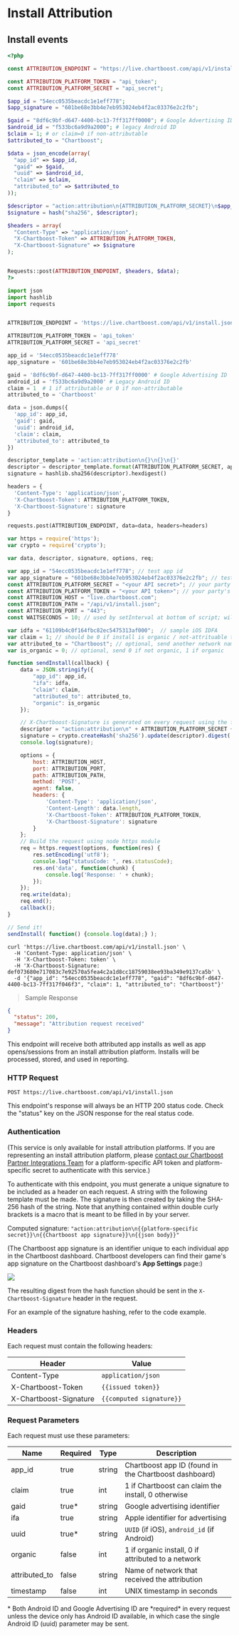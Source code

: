 # Install Attribution

## Install events

```php
<?php

const ATTRIBUTION_ENDPOINT = "https://live.chartboost.com/api/v1/install.json";

const ATTRIBUTION_PLATFORM_TOKEN = "api_token";
const ATTRIBUTION_PLATFORM_SECRET = "api_secret";

$app_id = "54ecc0535beacdc1e1eff778";
$app_signature = "601be68e3bb4e7eb953024eb4f2ac03376e2c2fb";

$gaid = "8df6c9bf-d647-4400-bc13-7ff317ff0000"; # Google Advertising ID
$android_id = "f533bc6a9d9a2000"; # legacy Android ID
$claim = 1; # or claim=0 if non-attributable
$attributed_to = "Chartboost";

$data = json_encode(array(
  "app_id" => $app_id,
  "gaid" => $gaid,
  "uuid" => $android_id,
  "claim" => $claim,
  "attributed_to" => $attributed_to
));

$descriptor = "action:attribution\n{ATTRIBUTION_PLATFORM_SECRET}\n$app_signature\n$data";
$signature = hash("sha256", $descriptor);

$headers = array(
  "Content-Type" => "application/json",
  "X-Chartboost-Token" => ATTRIBUTION_PLATFORM_TOKEN,
  "X-Chartboost-Signature" => $signature
);


Requests::post(ATTRIBUTION_ENDPOINT, $headers, $data);
?>
```

```python
import json
import hashlib
import requests


ATTRIBUTION_ENDPOINT = 'https://live.chartboost.com/api/v1/install.json'

ATTRIBUTION_PLATFORM_TOKEN = 'api_token'
ATTRIBUTION_PLATFORM_SECRET = 'api_secret'

app_id = '54ecc0535beacdc1e1eff778'
app_signature = '601be68e3bb4e7eb953024eb4f2ac03376e2c2fb'

gaid = '8df6c9bf-d647-4400-bc13-7ff317ff0000' # Google Advertising ID
android_id = 'f533bc6a9d9a2000' # Legacy Android ID
claim = 1  # 1 if attributable or 0 if non-attributable
attributed_to = 'Chartboost'

data = json.dumps({
  'app_id': app_id,
  'gaid': gaid,
  'uuid': android_id,
  'claim': claim,
  'attributed_to': attributed_to
})

descriptor_template = 'action:attribution\n{}\n{}\n{}'
descriptor = descriptor_template.format(ATTRIBUTION_PLATFORM_SECRET, app_signature, data)
signature = hashlib.sha256(descriptor).hexdigest()

headers = {
  'Content-Type': 'application/json',
  'X-Chartboost-Token': ATTRIBUTION_PLATFORM_TOKEN,
  'X-Chartboost-Signature': signature
}

requests.post(ATTRIBUTION_ENDPOINT, data=data, headers=headers)
```

```javascript
var https = require('https');
var crypto = require('crypto');

var data, descriptor, signature, options, req;

var app_id = "54ecc0535beacdc1e1eff778"; // test app id 
var app_signature = "601be68e3bb4e7eb953024eb4f2ac03376e2c2fb"; // test app signature
const ATTRIBUTION_PLATFORM_SECRET = "<your API secret>"; // your party's API secret
const ATTRIBUTION_PLATFORM_TOKEN = "<your API token>"; // your party's API token
const ATTRIBUTION_HOST = "live.chartboost.com";
const ATTRIBUTION_PATH = "/api/v1/install.json";
const ATTRIBUTION_PORT = "443";
const WAITSECONDS = 10; // used by setInterval at bottom of script; will repeat the request every WAITSECONDS seconds

var idfa = "61109b4c0f164fbc82ec5475313af000";  // sample iOS IDFA
var claim = 1; // should be 0 if install is organic / not-attrituable to Chartboost, 1 if attributable
var attributed_to = "Chartboost"; // optional, send another network name if attributed to other network, or Organic if organic
var is_organic = 0; // optional, send 0 if not organic, 1 if organic

function sendInstall(callback) {
    data = JSON.stringify({
        "app_id": app_id,
        "ifa": idfa,
        "claim": claim,
        "attributed_to": attributed_to,
        "organic": is_organic
    });

    // X-Chartboost-Signature is generated on every request using the following hashing algorithm 
    descriptor = "action:attribution\n" + ATTRIBUTION_PLATFORM_SECRET + "\n" + app_signature + "\n" + data;
    signature = crypto.createHash('sha256').update(descriptor).digest('hex');
    console.log(signature);

    options = {
        host: ATTRIBUTION_HOST,
        port: ATTRIBUTION_PORT,
        path: ATTRIBUTION_PATH,
        method: 'POST',
        agent: false,
        headers: {
            'Content-Type': 'application/json',
            'Content-Length': data.length,
            'X-Chartboost-Token': ATTRIBUTION_PLATFORM_TOKEN,
            'X-Chartboost-Signature': signature
        }
    };
    // Build the request using node https module
    req = https.request(options, function(res) {
        res.setEncoding('utf8');
        console.log("statusCode: ", res.statusCode);
        res.on('data', function(chunk) {
            console.log('Response: ' + chunk);
        });
    });
    req.write(data);
    req.end();
    callback();
}

// Send it!
sendInstall( function() {console.log(data);} );
```

```shell
curl 'https://live.chartboost.com/api/v1/install.json' \
  -H 'Content-Type: application/json' \
  -H 'X-Chartboost-Token: token' \
  -H 'X-Chartboost-Signature: def073680e717083c7e92570a5fea4c2a1d8cc18759038ee93ba349e9137ca5b' \
  -d '{"app_id": "54ecc0535beacdc1e1eff778", "gaid": "8df6c9bf-d647-4400-bc13-7ff317f046f3", "claim": 1, "attributed_to": "Chartboost"}'
```

> Sample Response

```json
{
  "status": 200,
  "message": "Attribution request received"
}
```

This endpoint will receive both attributed app installs as well as app opens/sessions from an install attribution platform. Installs will be processed, stored, and used in reporting.

### HTTP Request

`POST https://live.chartboost.com/api/v1/install.json`

<aside class="notice">
This endpoint's response will always be an HTTP 200 status code. Check the "status" key on the JSON response for the real status code.
</aside>

### Authentication

(This service is only available for install attribution platforms. If you are representing an install attribution platform, please <a href="mailto:support.integrations@chartboost.com">contact our Chartboost Partner Integrations Team</a> for a platform-specific API token and platform-specific secret to authenticate with this service.)

To authenticate with this endpoint, you must generate a unique signature to be included as a header on each request. A string with the following template must be made. The signature is then created by taking the SHA-256 hash of the string. Note that anything contained within double curly brackets is a macro that is meant to be filled in by your server.

Computed signature: `"action:attribution\n{{platform-specific secret}}\n{{Chartboost app signature}}\n{{json body}}"`

(The Chartboost app signature is an identifier unique to each individual app in the Chartboost dashboard. Chartboost developers can find their game's app signature on the Chartboost dashboard's **App Settings** page:)

<img src="https://s3.amazonaws.com/chartboost/help_assets/partners-app-sig.jpg" />

The resulting digest from the hash function should be sent in the `X-Chartboost-Signature` header in the request.

For an example of the signature hashing, refer to the code example.

### Headers

Each request must contain the following headers:

Header                 | Value
----                   | -----
Content-Type           | `application/json`
X-Chartboost-Token     | `{{issued token}}`
X-Chartboost-Signature | `{{computed signature}}`


### Request Parameters

Each request must use these parameters:

Name          | Required | Type   | Description
----          | -------- | ----   | -----------
app_id        | true     | string | Chartboost app ID (found in the Chartboost dashboard)
claim         | true     | int    | 1 if Chartboost can claim the install, 0 otherwise
gaid          | true*    | string | Google advertising identifier
ifa           | true    | string | Apple identifier for advertising
uuid          | true*    | string | `UUID` (if iOS), `android_id` (if Android)
organic       | false    | int    | 1 if organic install, 0 if attributed to a network
attributed_to | false    | string | Name of network that received the attribution
timestamp     | false    | int    | UNIX timestamp in seconds

<aside class="notice">
* Both Android ID and Google Advertising ID are *required* in every request unless the device only has Android ID available, in which case the single Android ID (uuid) parameter may be sent.
</aside>
